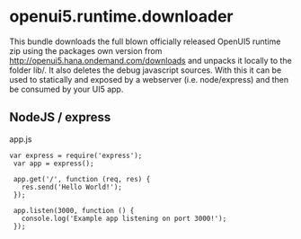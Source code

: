 # openui5.runtime.downloader
This bundle downloads the full blown officially released OpenUI5 runtime zip
using the packages own version from http://openui5.hana.ondemand.com/downloads and unpacks it locally
to the folder lib/<version>. It also deletes the debug javascript sources. With this it can be used
to statically and exposed by a webserver (i.e. node/express) and then be consumed by your UI5 app.

## NodeJS / express

app.js

```
var express = require('express');
 var app = express();
 
 app.get('/', function (req, res) {
   res.send('Hello World!');
 });
 
 app.listen(3000, function () {
   console.log('Example app listening on port 3000!');
 });
```

